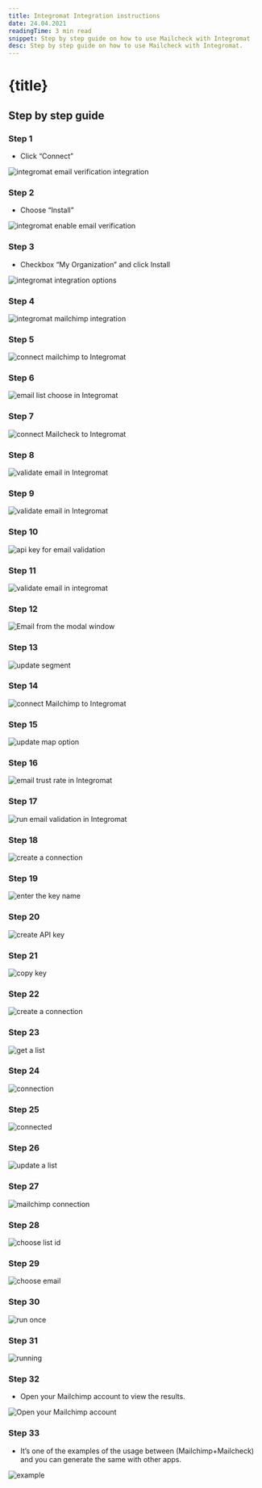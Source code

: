 ```yaml
---
title: Integromat Integration instructions
date: 24.04.2021
readingTime: 3 min read
snippet: Step by step guide on how to use Mailcheck with Integromat
desc: Step by step guide on how to use Mailcheck with Integromat.
---
```


# **{title}**

## Step by step guide

### Step 1

- Click “Connect”

![integromat email verification integration](./integromat-1.png)

### Step 2

- Choose “Install”

![integromat enable email verification](./integromat-2.png)

### Step 3

- Checkbox “My Organization” and click Install

![integromat integration options](./integromat-3.png)

### Step 4

![integromat mailchimp integration](./integromat-4.png)

### Step 5

![connect mailchimp to Integromat](./integromat-5.png)

### Step 6

![email list choose in Integromat](./integromat-6.png)

### Step 7

![connect Mailcheck to Integromat](./integromat-7.png)

### Step 8


![validate email in Integromat](./integromat-8.png)

### Step 9

![validate email in Integromat](./integromat-9.png)

### Step 10

![api key for email validation](./integromat-10.png)

### Step 11

![validate email in integromat](./integromat-11.png)

### Step 12

![Email from the modal window](./integromat-12.png)

### Step 13

![update segment](./integromat-13.png)

### Step 14

![connect Mailchimp to Integromat](./integromat-14.png)

### Step 15

![update map option](./integromat-15.png)

### Step 16

![email trust rate in Integromat](./integromat-16.png)

### Step 17

![run email validation in Integromat](./integromat-17.png)

### Step 18

![create a connection](./integromat-18.png)

### Step 19

![enter the key name](./integromat-19.png)

### Step 20

![create API key](./integromat-20.png)

### Step 21

![copy key](./integromat-21.png)

### Step 22

![create a connection](./integromat-22.png)

### Step 23

![get a list](./integromat-23.png)

### Step 24

![connection](./integromat-24.png)

### Step 25

![connected](./integromat-25.png)

### Step 26

![update a list](./integromat-26.png)

### Step 27

![mailchimp connection](./integromat-27.png)

### Step 28

![choose list id](./integromat-28.png)

### Step 29

![choose email](./integromat-29.png)

### Step 30

![run once](./integromat-30.png)

### Step 31

![running](./integromat-31.png)

### Step 32

- Open your Mailchimp account to view the results.

![Open your Mailchimp account](./integromat-32.png)

### Step 33

- It’s one of the examples of the usage between (Mailchimp+Mailcheck) and you can generate the same with other apps.

![example](./integromat-33.png)

